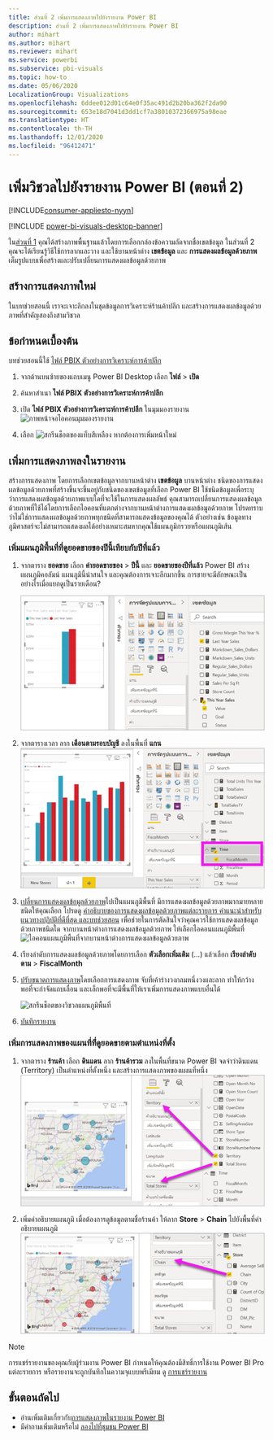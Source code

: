 ```yaml
---
title: ส่วนที่ 2 เพิ่มการแสดงภาพไปยังรายงาน Power BI
description: ส่วนที่ 2 เพิ่มการแสดงภาพไปยังรายงาน Power BI
author: mihart
ms.author: mihart
ms.reviewer: mihart
ms.service: powerbi
ms.subservice: pbi-visuals
ms.topic: how-to
ms.date: 05/06/2020
LocalizationGroup: Visualizations
ms.openlocfilehash: 6ddee012d01c64e0f35ac491d2b20ba362f2da90
ms.sourcegitcommit: 653e18d7041d3dd1cf7a38010372366975a98eae
ms.translationtype: HT
ms.contentlocale: th-TH
ms.lasthandoff: 12/01/2020
ms.locfileid: "96412471"
---
```

# <a name="add-visuals-to-a-power-bi-report-part-2"></a>เพิ่มวิชวลไปยังรายงาน Power BI (ตอนที่ 2)

[!INCLUDE[consumer-appliesto-nyyn](../includes/consumer-appliesto-nyyn.md)]    

[!INCLUDE [power-bi-visuals-desktop-banner](../includes/power-bi-visuals-desktop-banner.md)]

ใน[ส่วนที่ 1](power-bi-report-add-visualizations-i.md) คุณได้สร้างภาพพื้นฐานแล้วโดยการเลือกกล่องข้อความถัดจากชื่อเขตข้อมูล  ในส่วนที่ 2 คุณจะได้เรียนรู้วิธีใช้การลากและวาง และใช้บานหน้าต่าง **เขตข้อมูล** และ **การแสดงผลข้อมูลด้วยภาพ** เต็มรูปแบบเพื่อสร้างและปรับเปลี่ยนการแสดงผลข้อมูลด้วยภาพ


## <a name="create-a-new-visualization"></a>สร้างการแสดงภาพใหม่
ในบทช่วยสอนนี้ เราจะเจาะลึกลงในชุดข้อมูลการวิเคราะห์ร้านค้าปลีก และสร้างการแสดงผลข้อมูลด้วยภาพที่สำคัญสองถึงสามวิชวล

## <a name="prerequisites"></a>ข้อกำหนดเบื้องต้น

บทช่วยสอนนี้ใช้ [ไฟล์ PBIX ตัวอย่างการวิเคราะห์การค้าปลีก](https://download.microsoft.com/download/9/6/D/96DDC2FF-2568-491D-AAFA-AFDD6F763AE3/Retail%20Analysis%20Sample%20PBIX.pbix)

1. จากด้านบนซ้ายของแถบเมนู Power BI Desktop เลือก **ไฟล์** > **เปิด**
   
2. ค้นหาสำเนา **ไฟล์ PBIX ตัวอย่างการวิเคราะห์การค้าปลีก**

1. เปิด **ไฟล์ PBIX ตัวอย่างการวิเคราะห์การค้าปลีก** ในมุมมองรายงาน ![ภาพหน้าจอไอคอนมุมมองรายงาน](media/power-bi-visualization-kpi/power-bi-report-view.png)

1. เลือก ![สกรีนช็อตของแท็บสีเหลือง](media/power-bi-visualization-kpi/power-bi-yellow-tab.png) หากต้องการเพิ่มหน้าใหม่

## <a name="add-visualizations-to-the-report"></a>เพิ่มการแสดงภาพลงในรายงาน

สร้างการแสดงภาพ โดยการเลือกเขตข้อมูลจากบานหน้าต่าง **เขตข้อมูล** บานหน้าต่าง ชนิดของการแสดงผลข้อมูลด้วยภาพที่สร้างขึ้นจะขึ้นอยู่กับชนิดของเขตข้อมูลที่เลือก Power BI ใช้ชนิดข้อมูลเพื่อระบุว่าการแสดงผลข้อมูลด้วยภาพแบบใดที่จะใช้ในการแสดงผลลัพธ์ คุณสามารถเปลี่ยนการแสดงผลข้อมูลด้วยภาพที่ใช้ได้โดยการเลือกไอคอนที่แตกต่างจากบานหน้าต่างการแสดงผลข้อมูลด้วยภาพ โปรดทราบว่าไม่ใช่การแสดงผลข้อมูลด้วยภาพทุกชนิดที่สามารถแสดงข้อมูลของคุณได้ ตัวอย่างเช่น ข้อมูลทางภูมิศาสตร์จะไม่สามารถแสดงผลได้อย่างเหมาะสมหากคุณใช้แผนภูมิกรวยหรือแผนภูมิเส้น 


### <a name="add-an-area-chart-that-looks-at-this-years-sales-compared-to-last-year"></a>เพิ่มแผนภูมิพื้นที่ที่ดูยอดขายของปีนี้เทียบกับปีที่แล้ว

1. จากตาราง **ยอดขาย** เลือก **ค่ายอดขายของ** > **ปีนี้** และ **ยอดขายของปีที่แล้ว** Power BI สร้างแผนภูมิคอลัมน์  แผนภูมินี้น่าสนใจ และคุณต้องการเจาะลึกมากขึ้น การขายจะมีลักษณะเป็นอย่างไรเมื่อแยกดูเป็นรายเดือน?  
   
   ![สกรีนช็อตที่แสดงแผนภูมิคอลัมน์](media/power-bi-report-add-visualizations-ii/power-bi-start.png)

2. จากตารางเวลา ลาก **เดือนตามรอบบัญชี** ลงในพื้นที่ **แกน**  
   ![สกรีนช็อตที่แสดงแผนภูมิคอลัมน์ที่มี FiscalMonth เป็นแกน](media/power-bi-report-add-visualizations-ii/power-bi-fiscalmonth.png)

3. [เปลี่ยนการแสดงผลข้อมูลด้วยภาพ](power-bi-report-change-visualization-type.md)ไปเป็นแผนภูมิพื้นที่  มีการแสดงผลข้อมูลด้วยภาพมากมายหลายชนิดให้คุณเลือก โปรดดู [คำอธิบายของการแสดงผลข้อมูลด้วยภาพแต่ละรายการ คำแนะนำสำหรับแนวทางปฏิบัติที่ดีที่สุด และบทช่วยสอน](power-bi-visualization-types-for-reports-and-q-and-a.md) เพื่อช่วยในการตัดสินใจว่าคุณควรใช้การแสดงผลข้อมูลด้วยภาพชนิดใด จากบานหน้าต่างการแสดงผลข้อมูลด้วยภาพ ให้เลือกไอคอนแผนภูมิพื้นที่ ![ไอคอนแผนภูมิพื้นที่จากบานหน้าต่างการแสดงผลข้อมูลด้วยภาพ](media/power-bi-report-add-visualizations-ii/power-bi-area-chart.png)

4. เรียงลำดับการแสดงผลข้อมูลด้วยภาพโดยการเลือก **ตัวเลือกเพิ่มเติม** (...) แล้วเลือก **เรียงลำดับตาม** >  **FiscalMonth**

5. [ปรับขนาดการแสดงภาพ](power-bi-visualization-move-and-resize.md)โดยเลือกการแสดงภาพ จับที่เค้าร่างวงกลมหนึ่งวงและลาก ทำให้กว้างพอที่จะกำจัดแถบเลื่อน และเล็กพอที่จะมีพื้นที่ให้เราเพิ่มการแสดงภาพแบบอื่นได้
   
   ![สกรีนช็อตของวิชวลแผนภูมิพื้นที่](media/power-bi-report-add-visualizations-ii/pbi_part2_7b.png)
6. [บันทึกรายงาน](../create-reports/service-report-save.md)

### <a name="add-a-map-visualization-that-looks-at-sales-by-location"></a>เพิ่มการแสดงภาพของแผนที่ท่ี่ดูยอดขายตามตำแหน่งที่ตั้ง

1. จากตาราง **ร้านค้า** เลือก **ดินแดน** ลาก **ร้านค้ารวม** ลงในพื้นที่ขนาด Power BI จดจำว่าดินแดน (Territory) เป็นตำแหน่งที่ตั้งหนึ่ง และสร้างการแสดงภาพของแผนที่หนึ่ง  
   ![แผนภูมิพื้นที่](media/power-bi-report-add-visualizations-ii/power-bi-map1.png)

2. เพิ่มคำอธิบายแผนภูมิ  เมื่อต้องการดูข้อมูลตามชื่อร้านค้า ให้ลาก **Store** > **Chain** ไปยังพื้นที่คำอธิบายแผนภูมิ  
   ![พื้นที่รายงานที่มีลูกศรจากเชนในรายการเขตข้อมูลไปยังเชนในกลุ่มคำอธิบายแผนภูมิ](media/power-bi-report-add-visualizations-ii/power-bi-chain.png)

> [!NOTE]
> การแชร์รายงานของคุณกับผู้ร่วมงาน Power BI กำหนดให้คุณต้องมีสิทธิ์การใช้งาน Power BI Pro แต่ละรายการ หรือรายงานจะถูกบันทึกในความจุแบบพรีเมียม ดู [การแชร์รายงาน](../collaborate-share/service-share-reports.md)

## <a name="next-steps"></a>ขั้นตอนถัดไป
* อ่านเพิ่มเติมเกี่ยวกับ[การแสดงภาพในรายงาน Power BI](power-bi-report-visualizations.md)  
* มีคำถามเพิ่มเติมหรือไม่ [ลองไปที่ชุมชน Power BI](https://community.powerbi.com/)

